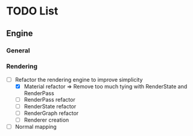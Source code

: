 # TODO List

## Engine

### General

### Rendering

- [ ] Refactor the rendering engine to improve simplicity
    - [x] Material refactor => Remove too much tying with RenderState and RenderPass
    - [ ] RenderPass refactor
    - [ ] RenderState refactor
    - [ ] RenderGraph refactor
    - [ ] Renderer creation
- [ ] Normal mapping
